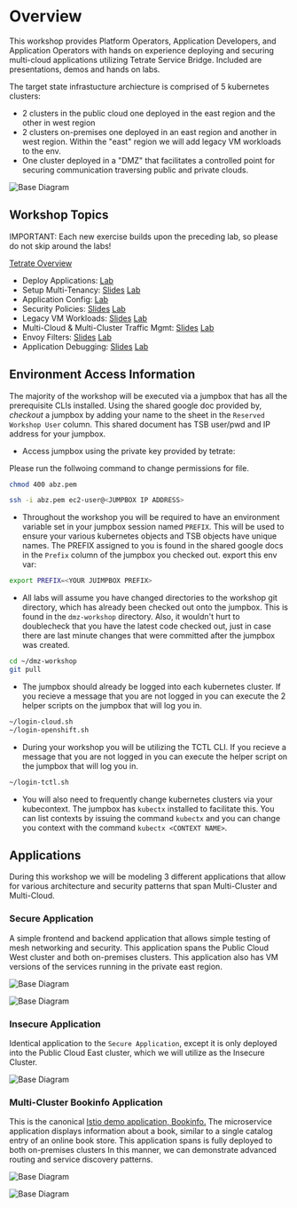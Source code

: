 # Overview
This workshop provides Platform Operators, Application Developers, and Application Operators with hands on experience deploying and securing multi-cloud applications utilizing Tetrate Service Bridge.  Included are presentations, demos and hands on labs.

The target state infrastucture archiecture is comprised of 5 kubernetes clusters:
- 2 clusters in the public cloud one deployed in the  east region and the other in  west region
- 2 clusters on-premises one deployed in an east region and another in  west region.  Within the "east" region we will add legacy VM workloads to the env.
- One cluster deployed in a "DMZ" that facilitates a controlled point for securing communication traversing public and private clouds.

![Base Diagram](images/infra-arch.png)

## Workshop Topics
IMPORTANT: Each new exercise builds upon the preceding lab, so please do not skip around the labs!

[Tetrate Overview](https://docs.google.com/presentation/d/11VD8G8uFDSjRqtPNJmxZUND7hlc3kiY6bGNhNRBxbJ8/edit#slide=id.gb61fe1c3b5_0_0)

- Deploy Applications: [Lab](00-App-Deployment/README.md)
- Setup Multi-Tenancy: [Slides](https://docs.google.com/presentation/d/11VD8G8uFDSjRqtPNJmxZUND7hlc3kiY6bGNhNRBxbJ8/edit#slide=id.ge82d745ba0_0_716) [Lab](01-Tenancy/README.md)
- Application Config: [Lab](02-App-Config/README.md)
- Security Policies: [Slides](https://docs.google.com/presentation/d/11VD8G8uFDSjRqtPNJmxZUND7hlc3kiY6bGNhNRBxbJ8/edit#slide=id.ge82d745ba0_0_737) [Lab](03-Security/README.md)
- Legacy VM Workloads: [Slides](https://docs.google.com/presentation/d/11VD8G8uFDSjRqtPNJmxZUND7hlc3kiY6bGNhNRBxbJ8/edit#slide=id.ge82d745ba0_0_731) [Lab](04-VM/README.md)
- Multi-Cloud & Multi-Cluster Traffic Mgmt: [Slides](https://docs.google.com/presentation/d/11VD8G8uFDSjRqtPNJmxZUND7hlc3kiY6bGNhNRBxbJ8/edit#slide=id.ge82d745ba0_0_731) [Lab](05-LB/README.md)
- Envoy Filters: [Slides](https://docs.google.com/presentation/d/11VD8G8uFDSjRqtPNJmxZUND7hlc3kiY6bGNhNRBxbJ8/edit#slide=id.ge82d745ba0_0_731) [Lab](06-Envoy/README.md)
- Application Debugging: [Slides](https://docs.google.com/presentation/d/11VD8G8uFDSjRqtPNJmxZUND7hlc3kiY6bGNhNRBxbJ8/edit#slide=id.ge82d745ba0_0_743) [Lab](07-Debugging/README.md)

## Environment Access Information
The majority of the workshop will be executed via a jumpbox that has all the prerequisite CLIs installed.  Using the shared google doc provided by, *checkout* a jumpbox by adding your name to the sheet in the `Reserved Workshop User` column.  This shared document has TSB user/pwd and IP address for your jumpbox.

- Access jumpbox using the private key provided by tetrate:

Please run the follwoing command to change permissions for file. 
```bash
chmod 400 abz.pem
```
 
```bash
ssh -i abz.pem ec2-user@<JUMPBOX IP ADDRESS>
```
- Throughout the workshop you will be required to have an environment variable set in your jumpbox session named `PREFIX`.  This will be used to ensure your various kubernetes objects and TSB objects have unique names.  The PREFIX assigned to you is found in the shared google docs in the `Prefix` column of the jumpbox you checked out.  export this env var:
```bash
export PREFIX=<YOUR JUIMPBOX PREFIX>
```


- All labs will assume you have changed directories to the workshop git directory, which has already been checked out onto the jumpbox.  This is found in the `dmz-workshop` directory.  Also, it wouldn't hurt to doublecheck that you have the latest code checked out, just in case there are last minute changes that were committed after the jumpbox was created.
```bash
cd ~/dmz-workshop
git pull
```

- The jumpbox should already be logged into each kubernetes cluster.  If you recieve a message that you are not logged in you can execute the 2 helper scripts on the jumpbox that will log you in.
```bash
~/login-cloud.sh
~/login-openshift.sh

```

- During your workshop you will be utilizing the TCTL CLI.  If you recieve a message that you are not logged in you can execute the helper script on the jumpbox that will log you in.
```bash
~/login-tctl.sh

```

- You will also need to frequently change kubernetes clusters via your kubecontext.  The jumpbox has `kubectx` installed to facilitate this.  You can list contexts by issuing the command `kubectx` and you can change you context with the command `kubectx <CONTEXT NAME>`.

## Applications

During this workshop we will be modeling 3 different applications that allow for various architecture and security patterns that span Multi-Cluster and Multi-Cloud.

### Secure Application
A simple frontend and backend application that allows simple testing of mesh networking and security.  This application spans the Public Cloud West cluster and both on-premises clusters.  This application also has VM versions of the services running in the private east region.

![Base Diagram](images/secure-app-arch.png)

![Base Diagram](images/secure-app.png)

### Insecure Application
Identical application to the `Secure Application`, except it is only deployed into the Public Cloud East cluster, which we will utilize as the Insecure Cluster.

![Base Diagram](images/insecure-app-arch.png)

### Multi-Cluster Bookinfo Application
This is the canonical [Istio demo application, Bookinfo.](https://istio.io/latest/docs/examples/bookinfo/)  The microservice application displays information about a book, similar to a single catalog entry of an online book store.  This application spans is fully deployed to both on-premises clusters In this manner, we can demonstrate advanced routing and service discovery patterns.

![Base Diagram](images/bookinfo-app.png)

![Base Diagram](images/bookinfo-app-arch.png)
